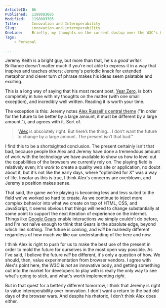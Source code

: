 ```yaml
---
ArticleID:  86
Published:  1198083685
Modified:   1198083705
Title:      Innovation and Interoperability
Slug:       innovation-and-interoperability
OneLine:    Briefly, my thoughts on the current dustup over the W3C's CSS Working Group.
Tags:       
    - Personal

...
```

Jeremy Keith is a bright guy, but more than that, he's a _good writer_.  Brilliance doesn't matter much if you're not able to express it in a way that inspires and teaches others; Jeremy's periodic knack for extended metaphor and clever turn of phrase makes his ideas seem palatable and exciting.

This is a long way of saying that his most recent post, [Year Zero][], is both completely in tune with my thoughts on the matter (with one small exception), and incredibly well written.  Reading it is worth your time.

The exception is this: Jeremy notes [Alex Russell's central theme][alex] ("In order for the future to be better by a large amount, it must be different by a large amount."), and agrees with it.  Sort of.

>	"[Alex] is absolutely right. But here’s the thing... I don’t want the
>	future to change by a large amount. The present isn’t that bad."

I find this to be a shortsighted conclusion.  The present certainly isn't that bad, because people like Alex and Jeremy have done a tremendous amount of work with the technology we have available to show us how to level out the capabilities of the browsers we currently rely on.  The playing field is relatively even; it's _work_ to create a quality web site or application, no doubt about it, but it's not like the early days, where "optimized for X" was a way of life.  Insofar as this is true, I think Alex's concerns are overblown, and Jeremy's position makes sense.

That said, the game we're playing is becoming less and less suited to the field we've worked so hard to create.  As we continue to inject more complex behavior into what we create on top of HTML, CSS, and JavaScript, it seems obvious that things will need to change substantially at some point to support the next iteration of experience on the internet.  Things like [Google Gears][] enable interactions we simply couldn't do before, and I'm not naïve enough to think that Gears is the absolute edge, beyond which lies _nothing_.  The future is coming, and _will_ be markedly different regardless of how much we like our understanding of the here and now.

I think Alex is right to push for us to make the best use of the present in order to mold the future for ourselves in the most open way possible.  As I've said, I believe the future _will_ be different, it's only a question of how.  We should, then, value experimentation from browser vendors.  I agree with Alex's point here, the W3C is _not_ an innovative body, and getting something out into the market for developers to play with is really the only way to see what's going to stick, and what's worth implementing _right_.

But in that quest for a betterly different tomorrow, I think that Jeremy is right to value interoperability over innovation.  I don't want a return to the bad old days of the browser wars.  And despite his rhetoric, I don't think Alex does either.

[Year Zero]: http://adactio.com/journal/1393/ "Jeremy Keith: 'Year Zero'"
[alex]: http://alex.dojotoolkit.org/?p=642 "Alex Russell: 'The W3c Cannot Save Us'"
[Google Gears]: http://gears.google.com/ "Google Gears: Enabling Offline Web Applications"